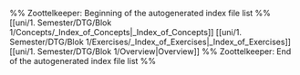 %% Zoottelkeeper: Beginning of the autogenerated index file list  %%
 [[uni/1. Semester/DTG/Blok 1/Concepts/_Index_of_Concepts|_Index_of_Concepts]]
 [[uni/1. Semester/DTG/Blok 1/Exercises/_Index_of_Exercises|_Index_of_Exercises]]
 [[uni/1. Semester/DTG/Blok 1/Overview|Overview]]
%% Zoottelkeeper: End of the autogenerated index file list  %%
